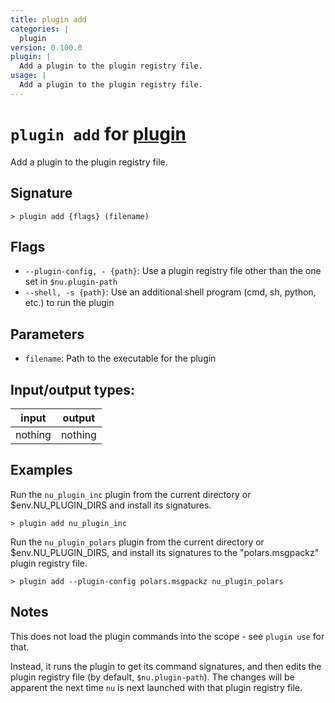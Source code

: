 ```yaml
---
title: plugin add
categories: |
  plugin
version: 0.100.0
plugin: |
  Add a plugin to the plugin registry file.
usage: |
  Add a plugin to the plugin registry file.
---
```

<!-- This file is automatically generated. Please edit the command in https://github.com/nushell/nushell instead. -->

# `plugin add` for [plugin](/commands/categories/plugin.md)

<div class='command-title'>Add a plugin to the plugin registry file.</div>

## Signature

```> plugin add {flags} (filename)```

## Flags

 -  `--plugin-config, - {path}`: Use a plugin registry file other than the one set in `$nu.plugin-path`
 -  `--shell, -s {path}`: Use an additional shell program (cmd, sh, python, etc.) to run the plugin

## Parameters

 -  `filename`: Path to the executable for the plugin


## Input/output types:

| input   | output  |
| ------- | ------- |
| nothing | nothing |

## Examples

Run the `nu_plugin_inc` plugin from the current directory or $env.NU_PLUGIN_DIRS and install its signatures.
```nu
> plugin add nu_plugin_inc

```

Run the `nu_plugin_polars` plugin from the current directory or $env.NU_PLUGIN_DIRS, and install its signatures to the "polars.msgpackz" plugin registry file.
```nu
> plugin add --plugin-config polars.msgpackz nu_plugin_polars

```

## Notes
This does not load the plugin commands into the scope - see `plugin use` for
that.

Instead, it runs the plugin to get its command signatures, and then edits the
plugin registry file (by default, `$nu.plugin-path`). The changes will be
apparent the next time `nu` is next launched with that plugin registry file.
